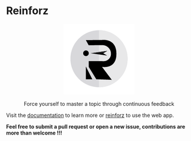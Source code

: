 # Reinforz

<p align="center">
<img src="https://github.com/Devorein/reinforz/blob/master/public/192.png?raw=true">
<p>
<p align="center">
  Force yourself to master a topic through continuous feedback
</p>

Visit the [documentation](https://reinforz.github.io/reinforz-docs/) to learn more or [reinforz](https://reinforz.vercel.app) to use the web app.

**Feel free to submit a pull request or open a new issue, contributions are more than welcome !!!**
